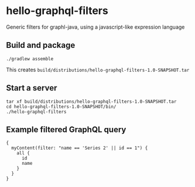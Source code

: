 # hello-graphql-filters

Generic filters for graphl-java, using a javascript-like expression language

## Build and package

    ./gradlew assemble

This creates `build/distributions/hello-graphql-filters-1.0-SNAPSHOT.tar`

## Start a server
    
    tar xf build/distributions/hello-graphql-filters-1.0-SNAPSHOT.tar
    cd hello-graphql-filters-1.0-SNAPSHOT/bin/
    ./hello-graphql-filters

## Example filtered GraphQL query

```
{
  myContent(filter: "name == 'Series 2' || id == 1") {
    all {
      id
      name
    }
  }
}
```
